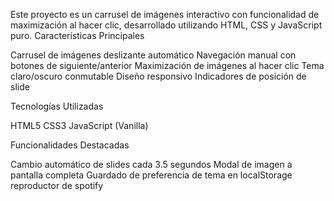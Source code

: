 
Este proyecto es un carrusel de imágenes interactivo con funcionalidad de maximización al hacer clic, desarrollado utilizando HTML, CSS y JavaScript puro.
 Características Principales

Carrusel de imágenes deslizante automático
Navegación manual con botones de siguiente/anterior
Maximización de imágenes al hacer clic
Tema claro/oscuro conmutable
Diseño responsivo
Indicadores de posición de slide

Tecnologías Utilizadas

HTML5
CSS3
JavaScript (Vanilla)

Funcionalidades Destacadas

Cambio automático de slides cada 3.5 segundos
Modal de imagen a pantalla completa
Guardado de preferencia de tema en localStorage
reproductor de spotify
